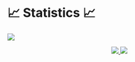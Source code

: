 # 📈 Statistics 📈
![](https://komarev.com/ghpvc/?username=dimov05&color=447ff7&label=Visitor+count)
<p align="center">
  <a href="https://github.com/dimov05">
    <img src="https://github-readme-stats.vercel.app/api?username=dimov05&show_icons=true&theme=github_dark&hide_border=true" />
    <img src="https://github-readme-streak-stats.herokuapp.com/?user=dimov05&theme=github-dark-blue&hide_border=true" />

[//]: # (    <img src="https://activity-graph.herokuapp.com/graph?username=dimov05&theme=react-dark" />)
</a>
</p>
</div>
